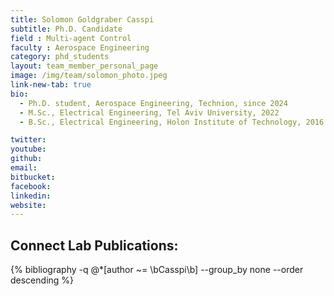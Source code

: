 ```yaml
---
title: Solomon Goldgraber Casspi
subtitle: Ph.D. Candidate
field : Multi-agent Control
faculty : Aerospace Engineering
category: phd_students
layout: team_member_personal_page
image: /img/team/solomon_photo.jpeg
link-new-tab: true
bio:
  - Ph.D. student, Aerospace Engineering, Technion, since 2024
  - M.Sc., Electrical Engineering, Tel Aviv University, 2022
  - B.Sc., Electrical Engineering, Holon Institute of Technology, 2016 

twitter:
youtube:
github:
email: 
bitbucket: 
facebook:
linkedin: 
website: 
---
```


## Connect Lab Publications:  

 {% bibliography -q @*[author ~= \bCasspi\b] --group_by none --order descending %}